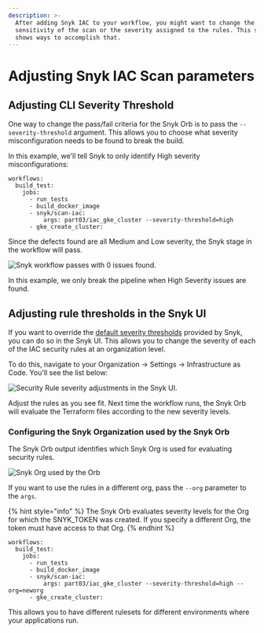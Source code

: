 ```yaml
---
description: >-
  After adding Snyk IAC to your workflow, you might want to change the
  sensitivity of the scan or the severity assigned to the rules. This section
  shows ways to accomplish that.
---
```


# Adjusting Snyk IAC Scan parameters

## Adjusting CLI Severity Threshold

One way to change the pass/fail criteria for the Snyk Orb is to pass the `--severity-threshold` argument. This allows you to choose what severity misconfiguration needs to be found to break the build.

In this example, we'll tell Snyk to only identify High severity misconfigurations:

```text
workflows:
  build_test:
    jobs:
      - run_tests
      - build_docker_image
      - snyk/scan-iac:
          args: part03/iac_gke_cluster --severity-threshold=high
      - gke_create_cluster:
```

Since the defects found are all Medium and Low severity, the Snyk stage in the workflow will pass.

![Snyk workflow passes with 0 issues found.](../../../../.gitbook/assets/image%20%284%29.png)

In this example, we only break the pipeline when High Severity issues are found. 

## Adjusting rule thresholds in the Snyk UI

If you want to override the [default severity thresholds](https://snyk.io/security-rules) provided by Snyk, you can do so in the Snyk UI. This allows you to change the severity of each of the IAC security rules at an organization level.

To do this, navigate to your Organization -&gt; Settings -&gt; Infrastructure as Code. You'll see the list below:

![Security Rule severity adjustments in the Snyk UI.](../../../../.gitbook/assets/image%20%283%29.png)

Adjust the rules as you see fit. Next time the workflow runs, the Snyk Orb will evaluate the Terraform files according to the new severity levels. 

### Configuring the Snyk Organization used by the Snyk Orb

The Snyk Orb output identifies which Snyk Org is used for evaluating security rules.

![Snyk Org used by the Orb](../../../../.gitbook/assets/image%20%281%29.png)

If you want to use the rules in a different org, pass the `--org` parameter to the `args`. 

{% hint style="info" %}
The Snyk Orb evaluates severity levels for the Org for which the SNYK\_TOKEN was created. If you specify a different Org, the token must have access to that Org.
{% endhint %}

```text
workflows:
  build_test:
    jobs:
      - run_tests
      - build_docker_image
      - snyk/scan-iac:
          args: part03/iac_gke_cluster --severity-threshold=high --org=neworg
      - gke_create_cluster:
```

This allows you to have different rulesets for different environments where your applications run. 

